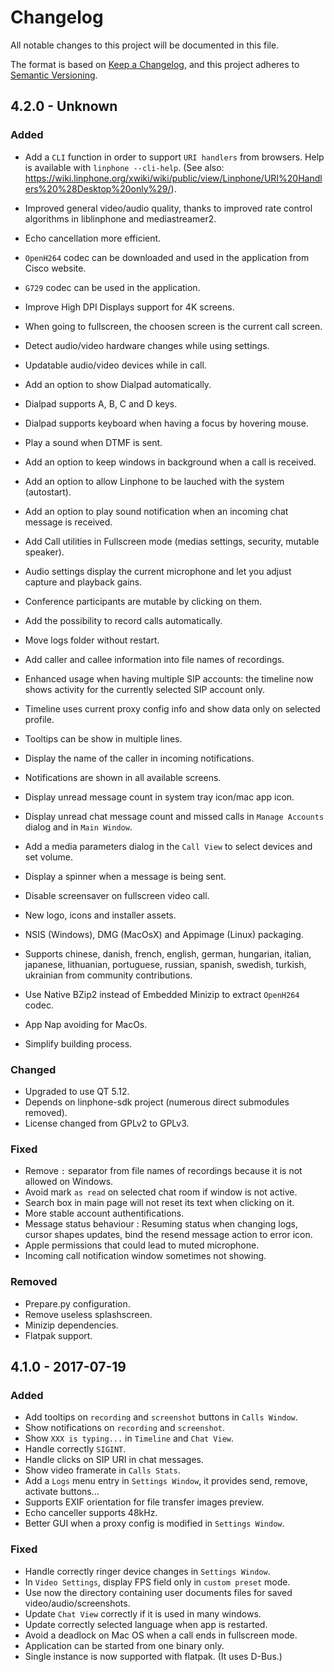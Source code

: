 # Changelog
All notable changes to this project will be documented in this file.

The format is based on [Keep a Changelog](https://keepachangelog.com/en/1.0.0/),
and this project adheres to [Semantic Versioning](https://semver.org/spec/v2.0.0.html).

## 4.2.0 - Unknown

### Added

- Add a `CLI` function in order to support `URI handlers` from browsers. Help is available with `linphone --cli-help`. (See also: https://wiki.linphone.org/xwiki/wiki/public/view/Linphone/URI%20Handlers%20%28Desktop%20only%29/).
- Improved general video/audio quality, thanks to improved rate control algorithms in liblinphone and mediastreamer2.
- Echo cancellation more efficient.
- `OpenH264` codec can be downloaded and used in the application from Cisco website.
- `G729` codec can be used in the application.
- Improve High DPI Displays support for 4K screens.
- When going to fullscreen, the choosen screen is the current call screen.
- Detect audio/video hardware changes while using settings.
- Updatable audio/video devices while in call.

- Add an option to show Dialpad automatically.
- Dialpad supports A, B, C and D keys.
- Dialpad supports keyboard when having a focus by hovering mouse.
- Play a sound when DTMF is sent.

- Add an option to keep windows in background when a call is received.
- Add an option to allow Linphone to be lauched with the system (autostart).
- Add an option to play sound notification when an incoming chat message is received.
- Add Call utilities in Fullscreen mode (medias settings, security, mutable speaker).
- Audio settings display the current microphone and let you adjust capture and playback gains.
- Conference participants are mutable by clicking on them.
- Add the possibility to record calls automatically.
- Move logs folder without restart.
- Add caller and callee information into file names of recordings.

- Enhanced usage when having multiple SIP accounts: the timeline now shows activity for the currently selected SIP account only.
- Timeline uses current proxy config info and show data only on selected profile.
- Tooltips can be show in multiple lines.
- Display the name of the caller in incoming notifications.
- Notifications are shown in all available screens.
- Display unread message count in system tray icon/mac app icon.
- Display unread chat message count and missed calls in `Manage Accounts` dialog and in `Main Window`. 
- Add a media parameters dialog in the `Call View` to select devices and set volume.
- Display a spinner when a message is being sent.
- Disable screensaver on fullscreen video call.
- New logo, icons and installer assets.

- NSIS (Windows), DMG (MacOsX) and Appimage (Linux) packaging.
- Supports chinese, danish, french, english, german, hungarian, italian, japanese, lithuanian, portuguese, russian, spanish, swedish, turkish, ukrainian from community contributions.

- Use Native BZip2 instead of Embedded Minizip to extract `OpenH264` codec.
- App Nap avoiding for MacOs.
- Simplify building process.

### Changed

- Upgraded to use QT 5.12.
- Depends on linphone-sdk project (numerous direct submodules removed).
- License changed from GPLv2 to GPLv3.

### Fixed

- Remove `:` separator from file names of recordings because it is not allowed on Windows.
- Avoid mark `as read` on selected chat room if window is not active.
- Search box in main page will not reset its text when clicking on it.
- More stable account authentifications.
- Message status behaviour : Resuming status when changing logs, cursor shapes updates, bind the resend message action to error icon.
- Apple permissions that could lead to muted microphone.
- Incoming call notification window sometimes not showing.

### Removed

- Prepare.py configuration.
- Remove useless splashscreen.
- Minizip dependencies.
- Flatpak support.

## 4.1.0 - 2017-07-19

### Added

- Add tooltips on `recording` and `screenshot` buttons in `Calls Window`.
- Show notifications on `recording` and `screenshot`.
- Show `XXX is typing...` in `Timeline` and `Chat View`.
- Handle correctly `SIGINT`.
- Handle clicks on SIP URI in chat messages.
- Show video framerate in `Calls Stats`.
- Add a `Logs` menu entry in `Settings Window`, it provides send, remove, activate buttons...
- Supports EXIF orientation for file transfer images preview.
- Echo canceller supports 48kHz.
- Better GUI when a proxy config is modified in `Settings Window`.

### Fixed

- Handle correctly ringer device changes in `Settings Window`.
- In `Video Settings`, display FPS field only in `custom preset` mode.
- Use now the directory containing user documents files for saved video/audio/screenshots.
- Update `Chat View` correctly if it is used in many windows.
- Update correctly selected language when app is restarted.
- Avoid a deadlock on Mac OS when a call ends in fullscreen mode.
- Application can be started from one binary only.
- Single instance is now supported with flatpak. (It uses D-Bus.)

